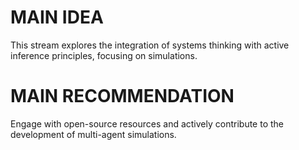 # MAIN IDEA
This stream explores the integration of systems thinking with active inference principles, focusing on simulations.

# MAIN RECOMMENDATION
Engage with open-source resources and actively contribute to the development of multi-agent simulations.

